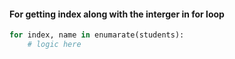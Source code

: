 #### For getting index along with the interger in for loop

```python
for index, name in enumarate(students):
    # logic here
```
